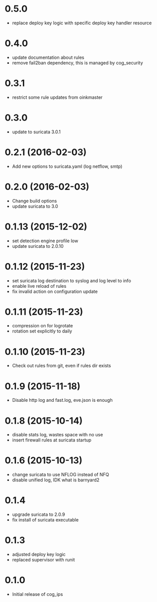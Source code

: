 # 0.5.0
- replace deploy key logic with specific deploy key handler resource

# 0.4.0
- update documentation about rules
- remove fail2ban dependency, this is managed by cog_security

# 0.3.1
- restrict some rule updates from oinkmaster

# 0.3.0
- update to suricata 3.0.1

# 0.2.1 (2016-02-03)
- Add new options to suricata.yaml (log netflow, smtp)

# 0.2.0 (2016-02-03)
- Change build options
- update suricata to 3.0

# 0.1.13 (2015-12-02)
- set detection engine profile low
- update suricata to 2.0.10

# 0.1.12 (2015-11-23)
- set suricata log destination to syslog and log level to info
- enable live reload of rules
- fix invalid action on configuration update

# 0.1.11 (2015-11-23)
- compression on for logrotate
- rotation set explicitly to daily

# 0.1.10 (2015-11-23)
- Check out rules from git, even if rules dir exists

# 0.1.9 (2015-11-18)
- Disable http log and fast.log, eve.json is enough

# 0.1.8 (2015-10-14)
- disable stats log, wastes space with no use
- insert firewall rules at suricata startup

# 0.1.6 (2015-10-13)
- change suricata to use NFLOG instead of NFQ
- disable unified log, IDK what is barnyard2

# 0.1.4
- upgrade suricata to 2.0.9
- fix install of suricata executable

# 0.1.3
- adjusted deploy key logic
- replaced supervisor with runit

# 0.1.0
- Initial release of cog_ips
